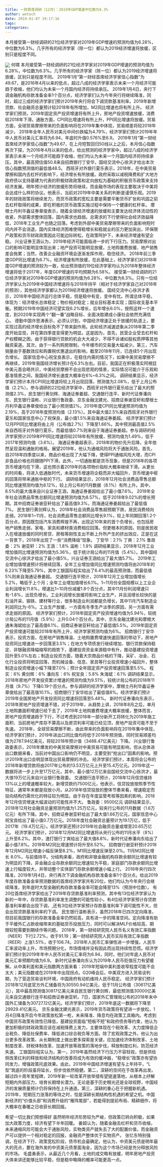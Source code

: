 ```yaml
---
title: 一财首席调研（12月）：2019年GDP增速中位数为6.3%
author: wetech
date: 2019-01-07 19:17:16
tags: 
categories: 
---
```

本月接受第一财经调研的21位经济学家对2019年GDP增速的预测均值为6.28%，中位数为6.3%。几乎所有的经济学家（除一位）都认为2019经济增速将放缓，区别只是程度不同。
<!-- more -->
<img align="center" border="0" src="https://imgcdn.yicai.com/uppics/images/2019/01/d2ebb28b653ec9639521a87ef253b1a1.jpg" />
何啸
本月接受第一财经调研的21位经济学家对2019年GDP增速的预测均值为6.28%，中位数为6.3%。几乎所有的经济学家（除一位）都认为2019经济增速将放缓，区别只是程度不同。
2019年1月“第一财经首席经济学家信心指数”为49.67，是2016年4月以来的低点，超过八成的经济学家表示未来一个月经济可能趋于收缩，他们均认为未来一个月国内经济将持续承压。
2019年1月4日，央行下调金融机构存款准备金率1个百分点，经济学家们认为今年央行将继续降准，同时，超过三成的经济学家们预计2019年央行将会下调贷款基准利率。2019年新增贷款、社会融资总量预计较2018年有所增加，M2同比增速也将有所上升。
经济学家们预测，2019年固定资产投资增速将有所上升，房地产投资增速放缓，消费较2018年下滑。通胀方面，CPI同比增速将有所上升，PPI同比增速将放缓。贸易方面，全球贸易摩擦带来的负面影响将在2019年集中体现，贸易顺差将较2018年减少。
2018年全年人民币对美元中间价跌幅为4.79%，经济学家们预计2019年年中人民币对美元汇率将为6.94，年底时升值0.576%至6.9。
2019年1月“第一财经首席经济学家信心指数”为49.67，在上月短暂回归50线以上之后，本月信心指数再次下探，为2016年4月以来的低点，给出预测的经济学家中，超过八成的经济学家表示未来一个月经济可能趋于收缩，他们均认为未来一个月国内经济将持续承压。其中，最高预估值50.8来自招商银行丁安华，国经交流中心徐洪才给出本次信心指数预测值的最低值48.5。
西班牙对外银行夏乐表示，2018年，在中美贸易摩擦和国内去杠杆的影响下，经济增长有所放缓。政府采取以减税降费和扩大地方政府债以支持基建为代表的积极财政政策和定向放松为基础的积极货币政策来支持经济发展。明年预计经济的放缓形势将继续，而金融市场的表现主要取决于中美将会达成什么样的协议。他表示，当前对2019年中美关系的判断是谨慎乐观。2019年的财政政策将继续发力，而货币政策的宽松主要是需要平衡货币扩张和巩固之前去杠杆取得的成果，即在积极的货币政策实施过程中保持一个健康的杠杆率。
摩根士丹利华鑫证券章俊表示，随着全球经济增速的放缓和主要发达经济体流动性的收紧，外部需求整体回落，国内需求也趋弱。总需求的下行使得社会经济效益降低，2018年工业生产也随之回落。考虑到外部中美贸易摩擦带来的负面影响短时间内并不会消退，国内实体经济困难使得稳增长和稳就业的压力更加突出，环保限产政策和货币财政政策因此可能边际转松，在政策呵护下，未来经济增速有望企稳。
兴业证券王涵认为，2019年经济可能面临进一步的下行压力。贸易摩擦对出口的影响可能明显体现出来；地产投资可能明显放缓，土地购置费放缓、地产销售差会拖累；当然，改善企业融资环境会逐渐发挥作用，稳住经济。
2018年前三季度GDP同比增速为6.7%，经济增速有所放缓，在此基础上，经济学家们对2018年度GDP增速的预测较为一致，给出预测值的19位经济学家均认为2018年整体经济增速将低于2017年，年度GDP增速的平均预期为6.58%。
接受第一财经调研的21位经济学家对2019年GDP增速的预测均值为6.28%，中位数为6.3%。只有一位经济学家认为2019年中国经济增速将与2018年持平（相对于经济学家自己对2018年的预测），其他经济学家都认为2019经济增速将放缓。
国经交流中心徐洪才表示，2018年中国经济运行总体平稳，但是稳中有变，变中有忧。所谓总体平稳，体现为：经济增长总体稳定；物价相对稳定；就业目标基本实现；国际收支基本平衡。预期2019年中国经济可望实现6.2%增长，后年增长6.0%，按照这样一个速度，到2020年实现两个“翻一番”战略目标、全面决胜建成小康社会依然充满信心。
德勤中国许思涛表示，必须认识到，中国经济增速正处于放缓的轨道上，要实现过高的经济增长目标免不了带来副作用。此轮经济减速迹象从2018年第二季度开始显现，并在第四季度变得更为明显。这是因为，首先，民营企业受去杠杆和产权模糊之困，由于获得银行贷款的机会大大减少，不得不诉诸如股权质押等其他融资渠道。其次，由于一系列购房限制，今年楼市的交易量大幅减少。第三，汽车销量由于基数效应和购置税优惠退出的影响，截至2018年11月，已连续5个月出现负增长。
国家信息中心祝宝良表示，在稳住内需的情况下，如果中美贸易摩擦不再继续，2019年我国经济增长预计在6.3%左右。目前，我国正在积极落实阿根廷中美元首会晤共识，中美经贸摩擦不会出现悲观的情景，实际情况可能介于乐观和基准情景之间，我国经济增长速度大概率在6%~6.3%之间。
调研结果显示，经济学家们预计本月CPI同比增速将较上月出现回落，预测值为2.08%，低于上月公布值（2.2%）。参与调研的22位经济学家中，西班牙对外银行夏乐给出了最大的预测值2.3%，民生银行黄剑辉、海通证券姜超、交通银行连平、新时代证券潘向东、民生银行温彬、兴业银行鲁政委、京东金融沈建光、招商证券谢亚轩和摩根士丹利华鑫证券章俊给出了最小预测值2%。2019年度CPI同比增速预测均值为2.19%，高于2018年度预测均值（2.13%）。其中最大值2.5%来自西班牙对外银行夏乐和国家信息中心了祝保良，最小值1.5%来自海通证券姜超。
经济学家们预计12月PPI同比增速将由上月（公布值2.7%）下降至1.66%。其中预测最高值2.5%来自西班牙对外银行夏乐，而最低值0.7%则来自于海通证券姜超。参与调研的经济学家预计2019年PPI同比增速将较2018年有所放缓，预测均值为1.49%，低于2017年预测均值（3.6%）。
海通证券姜超表示，2018年的物价先升后降，全年依然呈现温和通胀的格局。展望2019年，他认为通缩风险将大于通胀风险。首先，自2018年四季度以来，商品价格出现了大幅下降，使得PPI通缩风险大增，而CPI非食品价格也将跟随PPI下滑。此外，一切通胀都是货币现象，但是2018年的各项货币增速均在下滑，这也预示着2019年的各项物价指标大概率继续下滑。从更长的时间看，将进入低通胀时代，未来货币增速将企稳而非大幅回升，货币增速中枢的回落将带来通胀中枢的下行。
调研结果显示，2018年12月社会消费品零售总额同比增速预测均值为8.12%，较上月公布的11月数据（8.1%）有所上升。其中，8.5%的最大值来自兴业证券王涵，海通证券姜超给出了最小值7.6%。
2019年全年社会消费品零售总额同比增速预测均值为8.57%，低于2018年9.02%的增长预期。其中招商证券谢亚轩给出了最高值9.3%，而海通证券姜超给出了最低值7%。
民生银行黄剑辉认为，2018年社会消费品零售超预期下跌，居民消费倾向走弱。2018年1~11月，社会消费品零售总额同比增长9.1%，较上年同期回落1.2个百分点，原因既包括汽车消费辉煌不再，出现近10年来的首个负增长，也包括房地产销售走弱，家电、家具和建材类消费相应回落。但更根本的原因，则是居民收入在增速放缓的同时房贷、房租等刚性支出不断上升所产生的挤出效应，正是在这一背景下，2018年出现了一些“消费降级”现象。
丁安华：2.1%
丁爽：2.1%
鲁政委：2%
谢亚轩：2%
王涵：1.8%
温彬：1.9%
调研结果显示，2018年12月工业增加值同比增速预测均值为5.36%，低于统计局公布的11月值（5.4%）。其中国经交流中心徐洪才给出了最小值5%，兴业证券王涵给出了最大值5.7%。
2019年工业增加值增速预计将继续回落，全年工业增加值同比增速预测均值将由2018年的6.23%下降至5.79%，其中工银国际程实给出了6.4%的最高预测值，而最低值5%则来自海通证券姜超。
交通银行连平预计，2018年12月工业增加值增长5.2%，略低于上个月；全年工业增加值增长6.1%。1~11月份全国规模以上工业企业利润增长11.8%，增速比1~10月份减缓1.8个百分点，其中11月份利润增速只有-1.8%，出现负增长。工业利润增长放缓将影响工业生产，并且润增长较快的是石油开采、钢铁、建材等行业，很多制造业利润都是负增长，其中11月汽车制造业利润同比为-6%。工业生产放缓，一方面有冬季生产淡季的原因，另一方面有需求走弱的原因。
经济学家们预计，2018年固定资产投资增速均值为5.94%，较统计局公布的11月值（5.9%）上升0.04个百分点。其中，京东金融沈建光和摩根大通朱海斌给出了最高值6.1%，招商证券谢亚轩给出了最低值5.5%。2019年固定资产投资增速可能较2018年有所上升，经济学家预测均值为6%。
招商银行丁安华表示，投资方面，在房地产销售降温、土地购置费增速快速回落的带动下，房地产投资同比增速进一步回落至3.5%；在地方专项债发行继续增加、银行贷款保持稳定、非银融资降幅缩窄的趋势下，基建投资资金来源稳中有升，推动基建投资增速回升至5.0%左右；制造业投资方面，随着大宗商品价格的下降，采矿、冶金、石化行业投资将明显回落，而机械设备、信息、家具等行业投资增速小幅回升，整体制造业投资增速小幅下降至7.0%；预计全年固定资产投资增速回落至5.5%。
程实：6%
黄剑辉：6%
潘向东：6%
祝宝良：5.8%
朱海斌：6.1%
调研结果显示，2018年房地产开发投资累计增速的预测均值为9.51%，较统计局公布的2018年11月值（9.7%）下降0.19个百分点。参与调研的经济学家中，摩根士丹利华鑫证券章俊给出了最高值10.1%，招商银行丁安华给出了最低值8%。经济学家们预计2019年全国房地产开发投资同比增速将回落至5.48%。
新时代证券潘向东表示，2018年房地产投资增速不错，对于2019年，从趋势上讲，2018年8月之后，单月土地购置面积增速已经下去了，2019年土地购置费增速大概率放缓，整体而言，房地产投资增速趋于下行，不过考虑到2018年一部分新开工将转化为2019年施工面积、当前房地产库存不算高以及房贷利率可能已经见顶，房地产投资可能不至于失速。
2018年，全球贸易摩擦不断，由此带来的负面影响将在2019年集中体现，经济学家们预计，2019年进出口同比值均将低于2018年预测值，同时贸易顺差均值为2787.94亿美元，将较2018年预计值（3488.47亿美元）下降。
兴业银行鲁政委表示，2018年爆发的中美贸易摩擦对中美贸易可能有明显影响，但从总体进出口数据来看，当前对中国出口影响仍不明显，主要受到“抢出口”因素的影响。预计2019年出口会明显体现出贸易摩擦的冲击。
经济学家们预计，本周将会公布的2018年新增贷款将由2017年公布的13.53万亿元上升至15.4万亿元。2019年这一数据将进一步上升至17万亿元，其中，最小值12万亿来自国经交流中心徐洪才，最大值19万亿元来自兴业银行鲁政委。
交通银行连平预计，2018年12月信贷维持13%以上的增速概率较大，新增贷款约7500亿元，他表示，信贷投放按照季节性特征，通常年末都是投放小月。从2018年信贷投放的整体节奏来看，增速稳定而投向结构仍需优化的特征较为明显。由于存在年度监管考核等因素的影响，2018年12月信贷增速大幅波动的可能性并不大。
鲁政委：9500亿元
调研结果显示，2018年12月社会融资总量预测均值为1.25万亿元，较央行公布的11月数据（1.6万亿元）有所下降。其中，招商证券谢亚轩给出了最大值1.66万亿元，国家信息中心祝宝良给出了最小值0.7万亿元。2018年度社会融资总量预计为19.1万亿，低于2017年（19.4万亿元）。经济学家还预计2019年社会融资总量或增至20.65万亿元。
经济学家们预计，2018年12月M2同比增速将从央行公布的11月水平（8%）上升至8.2%。其中，渣打银行丁爽给出了最大值8.8%，新时代证券潘向东给出了最小值7.8%。2019年M2同比增速预计将升至8.52%。
招商银行谢亚轩预计2018年12月M2同比增速小幅反弹至8.2%，M1同比增速反弹至2.0%。11月M2同比增长 8.0%，与前值持平。分结构来看，政府和非银金融机构存款余额同比增速有较为明显的下降，非金融企业存款余额同比增速较为平稳，家庭部门存款余额同比增速上行幅度较大，并带动整个实体部门存款余额增速小幅上行。
2018年央行四次降准，2019年1月4日，央行再次下调金融机构存款准备金率1个百分点。给出2019年度存款准备金率预测数据的首席经济学家共有20位，他们均认为今年央行会继续降准，到年底时大型金融机构存款准备金率可能会降至13%（预测中位数）。
有20位首席经济学家给出了2019年存贷款基准利率预测，其中有13位经济学家认为新的一年中，存贷款基准利率发生调整的可能性较小，有4位经济学家预计存贷款基准利率都会出现下调，,还有3位经济学家预计存款基准利率下调可能性不大，但会出现贷款基准利率的下调。
民生银行温彬表示，虽然2018年已四次定向降准，但目前我国银行的存款准备金率仍然较高，具有进一步的降准空间。定向降准有助于平缓外汇占款收缩带来的基础货币投放压力，同时可以解决MLF价格较高、期限较短需要到期续作等问题。
2018年，第一财经研究院人民币名义有效汇率指数（NEER）下行2.72%，收于91.19；第一财经研究院人民币实际有效汇率指数（REER）上涨1.51%，收于106.74。2018年人民币汇率弹性进一步增强，人民币汇率波动率上升，市场预期分化，市场情绪并没有因此而出现持续性恐慌。经济学家们预计到2019年年中人民币对美元汇率将为6.94，同时，他们对年底人民币对美元汇率预期均值为6.9。
新时代证券潘向东认为2019年人民币贬值压力有望缓解。从中美利差和美元指数两方面来看：2019年短端中美利差收窄程度可能不会太大；美元指数或在2019年中出现拐点。G20峰会后，中美双方进入贸易谈判期，为了营造贸易谈判环境，中国政府有动机维持人民币稳定。
经济学家们预计2018年12月底官方外汇储备将为30550.94亿美元，低于11月公布值（30617亿美元），其中最高预测值30817亿美元来自民生银行黄剑辉，最低预测值30000亿美元来自交通银行连平和招商证券谢亚轩。7日，国家外汇管理局公布的2018年末中国外汇储备为30727.12亿美元。经济学家们预计，2019年底这一数据将下降至29929.41亿美元。
京东金融沈建光表示，2019年货币政策将有望进一步放松，1月4日降准开启今年政策放松第一枪，未来降准、降息均在政策工具箱内。考虑到中国货币政策有效性已降低，基建投资面临“短板不短”和政府债务等约束，他认为更加积极的财政政策应该在减税降费上发力，主要体现在个税改革、大力度降低企业税负、降低社保费率、降低进口综合税负等方面。除了宏观政策之外，他认为出台更多改革政策、从长期制度上做出更多探索是关键，应加速经济体制改革、土地制度改革、财税体制改革、加速开放等政策的落地步伐，释放制度红利，防范经济失速。
工银国际程实认为，第一，2019年虽然经济下行压力不容轻视，但是供给侧改革红利的释放和经济结构的改善将成为有效的缓冲器，“稳增长”政策亦有望协同发力，增强政策托底效果。由此，2019年中国经济增速有望与上年持平，“L型”筑底的阶段虽将延长，但步伐依然稳健。第二，深耕的空间在于改革再出发。越过四十周年里程碑，2019年新一轮改革开放举措有望提速落地，从根本上纾解短期内外部压力，培育长期增长潜力。无论是基于历史眼光还是全球视野，中国经济的发展质量预计仍将保持在上升通道。第三，深耕的重心在于把握新机遇。2019年，短期压力涨落的等待之时，恰是深耕长期结构性机遇的希望之机。中国新经济的“价值头部”和消费升级的“雁阵尾部”，若能得到提前布局、精耕细作，将大概率在春暖之日收获长期回报。
 
 
希望一切比我们预想得好
虽然明年经济形势较为严峻，但政策已转向积极，如果加大政策力度，经济有望下半年回暖。
姜超认为，随着金融去杠杆和货币收缩，未来通缩风险可能会大于通胀风险，实物类资产就失去了大的配置价值，而金融资产可以提供一个相对稳定的回报，金融资产整体优于实物资产。
张忆东特别强调，在经济下行、政策宽松阶段，债市机会最确定。他认为，中资美元债是明年最大的亮点，要在海外发的中资美元债里面淘金，因为这个市场已经是充分释放风险的市场。
毛盛勇表示，从最近几个月看，土地的成交略有放缓，明年房地产投资大体来讲还能够比较平稳，但是稳中略降的概率可能更高一点。

